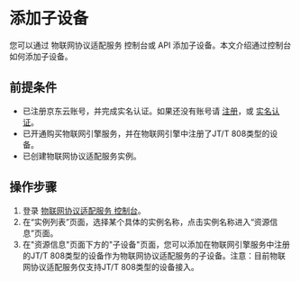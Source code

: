 # 添加子设备

您可以通过 物联网协议适配服务 控制台或 API 添加子设备。本文介绍通过控制台如何添加子设备。


## 前提条件
- 已注册京东云账号，并完成实名认证。如果还没有账号请 [注册](https://accounts.jdcloud.com/p/regPage?source=jdcloud%26ReturnUrl=%2f%2fuc.jdcloud.com%2fpassport%2fcomplete%3freturnUrl%3dhttp%3A%2F%2Fuc.jdcloud.com%2Fredirect%2FloginRouter%3FreturnUrl%3Dhttps%253A%252F%252Fwww.jdcloud.com%252Fhelp%252Fdetail%252F734%252FisCatalog%252F1)，或 [实名认证](https://uc.jdcloud.com/account/certify)。
- 已开通购买物联网引擎服务，并在物联网引擎中注册了JT/T 808类型的设备。 
- 已创建物联网协议适配服务实例。


## 操作步骤
1. 登录 [物联网协议适配服务  控制台](https://iot-console.jdcloud.com/iot-protocol-adaptor)。
2. 在“实例列表”页面，选择某个具体的实例名称，点击实例名称进入“资源信息”页面。
3. 在"资源信息"页面下方的"子设备"页面，您可以添加在物联网引擎服务中注册的JT/T 808类型的设备作为物联网协议适配服务的子设备。注意：目前物联网协议适配服务仅支持JT/T 808类型的设备接入。

